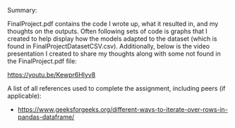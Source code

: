 Summary:

  FinalProject.pdf contains the code I wrote up, what it resulted in, and my thoughts on the outputs. Often following sets of code is graphs that I created to help display how the models adapted to the dataset (which is found in FinalProjectDatasetCSV.csv). 
  Additionally, below is the video presentation I created to share my thoughts along with some not found in the FinalProject.pdf file:
  
  https://youtu.be/Kewpr6Hlyv8
  
A list of all references used to complete the assignment, including peers (if applicable):
- https://www.geeksforgeeks.org/different-ways-to-iterate-over-rows-in-pandas-dataframe/
